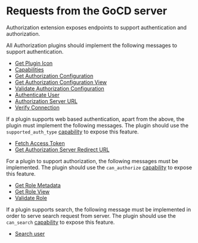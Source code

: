 # Requests from the GoCD server

Authorization extension exposes endpoints to support authentication and authorization.

All Authorization plugins should implement the following messages to support authentication.

* [Get Plugin Icon](#get-plugin-icon)
* [Capabilities](#get-plugin-capabilities)
* [Get Authorization Configuration](#get-authorization-configuration-metadata)
* [Get Authorization Configuration View](#get-authorization-configuration-view)
* [Validate Authorization Configuration](#validate-authorization-configuration)
* [Authenticate User](#authenticate-user)
* [Authorization Server URL](#authorization-server-url)
* [Verify Connection](#verify-connection)

If a plugin supports web based authentication, apart from the above, the plugin must implement the following messages. The plugin should use the `supported_auth_type` [capability](#get-plugin-capabilities) to expose this feature.

* [Fetch Access Token](#fetch-access-token)
* [Get Authorization Server Redirect URL](#authorization-server-redirect-url)

For a plugin to support authorization, the following messages must be implemented. The plugin should use the `can_authorize` [capability](#get-plugin-capabilities) to expose this feature.

* [Get Role Metadata](#get-role-configuration-metadata)
* [Get Role View](#get-role-configuration-view)
* [Validate Role](#validate-role-configuration)

If a plugin supports search, the following message must be implemented in order to serve search request from server. The plugin should use the `can_search` [capability](#get-plugin-capabilities) to expose this feature.

* [Search user](#search-users)
